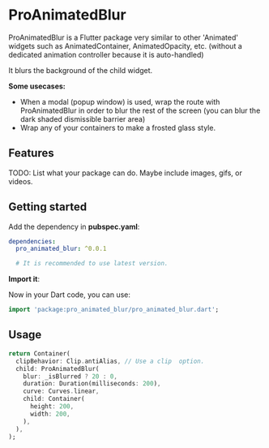 <!--
This README describes the package. If you publish this package to pub.dev,
this README's contents appear on the landing page for your package.

For information about how to write a good package README, see the guide for
[writing package pages](https://dart.dev/guides/libraries/writing-package-pages).

For general information about developing packages, see the Dart guide for
[creating packages](https://dart.dev/guides/libraries/create-library-packages)
and the Flutter guide for
[developing packages and plugins](https://flutter.dev/developing-packages).
-->

# ProAnimatedBlur

ProAnimatedBlur is a Flutter package very similar to other 'Animated' widgets
such as AnimatedContainer, AnimatedOpacity, etc. (without a dedicated animation
controller because it is auto-handled)

It blurs the background of the child widget.

**Some usecases:**

- When a modal (popup window) is used, wrap the route with ProAnimatedBlur in order to blur the rest of the screen
  (you can blur the dark shaded dismissible barrier area)
- Wrap any of your containers to make a frosted glass style.

## Features

TODO: List what your package can do. Maybe include images, gifs, or videos.

## Getting started

Add the dependency in **pubspec.yaml**:

```yaml
dependencies:
  pro_animated_blur: ^0.0.1

  # It is recommended to use latest version.
```

**Import it**:

Now in your Dart code, you can use:

```dart
import 'package:pro_animated_blur/pro_animated_blur.dart';
```

## Usage

```dart
return Container(
  clipBehavior: Clip.antiAlias, // Use a clip  option.
  child: ProAnimatedBlur(
    blur: _isBlurred ? 20 : 0,
    duration: Duration(milliseconds: 200),
    curve: Curves.linear,
    child: Container(
      height: 200,
      width: 200,
    ),
  ),
);
```
